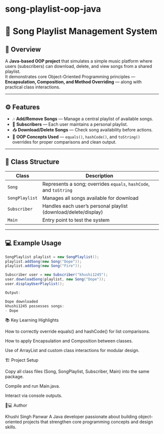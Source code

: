 # song-playlist-oop-java
# 🎵 Song Playlist Management System

## 📘 Overview
A **Java-based OOP project** that simulates a simple music platform where users (subscribers) can download, delete, and view songs from a shared playlist.  
It demonstrates core Object-Oriented Programming principles — **Encapsulation, Composition, and Method Overriding** — along with practical class interactions.

---

## ⚙️ Features
- 🎶 **Add/Remove Songs** — Manage a central playlist of available songs.  
- 👤 **Subscribers** — Each user maintains a personal playlist.  
- 📥 **Download/Delete Songs** — Check song availability before actions.  
- 🧠 **OOP Concepts Used** — `equals()`, `hashCode()`, and `toString()` overrides for proper comparisons and clean output.

---

## 🧩 Class Structure
| Class | Description |
|--------|--------------|
| `Song` | Represents a song; overrides `equals`, `hashCode`, and `toString` |
| `SongPlaylist` | Manages all songs available for download |
| `Subscriber` | Handles each user’s personal playlist (download/delete/display) |
| `Main` | Entry point to test the system |

---

## 💻 Example Usage
```java
SongPlaylist playlist = new SongPlaylist();
playlist.addSong(new Song("Dope"));
playlist.addSong(new Song("Fire"));

Subscriber user = new Subscriber("khushi1245");
user.downloadSong(playlist, new Song("Dope"));
user.displayUserPlaylist();

Output:

Dope downloaded
khushi1245 possesses songs:
- Dope
```

📚 Key Learning Highlights

How to correctly override equals() and hashCode() for list comparisons.

How to apply Encapsulation and Composition between classes.

Use of ArrayList and custom class interactions for modular design.

🏗️ Project Setup

Copy all class files (Song, SongPlaylist, Subscriber, Main) into the same package.

Compile and run Main.java.

Interact via console outputs.

👧💻 Author

Khushi Singh Panwar
A Java developer passionate about building object-oriented projects that strengthen core programming concepts and design skills.

